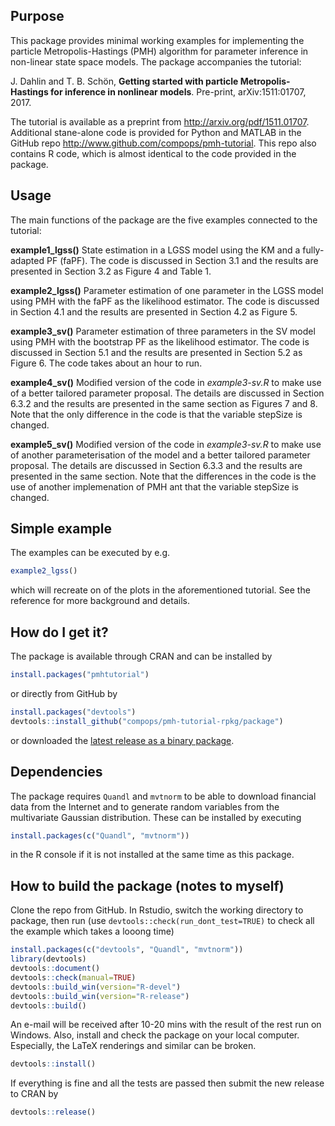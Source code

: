 ## Purpose
This package provides minimal working examples for implementing the particle Metropolis-Hastings (PMH) algorithm for parameter inference in non-linear state space models. The package accompanies the tutorial:

J. Dahlin and T. B. Schön, **Getting started with particle Metropolis-Hastings for inference in nonlinear models**. Pre-print, arXiv:1511:01707, 2017.

The tutorial is available as a preprint from http://arxiv.org/pdf/1511.01707. Additional stane-alone code is provided for Python and MATLAB in the GitHub repo http://www.github.com/compops/pmh-tutorial. This repo also contains R code, which is almost identical to the code provided in the package.

## Usage
The main functions of the package are the five examples connected to the tutorial:

**example1_lgss()** State estimation in a LGSS model using the KM and a fully-adapted PF (faPF). The code is discussed in Section 3.1 and the results are presented in Section 3.2 as Figure 4 and Table 1.

**example2_lgss()** Parameter estimation of one parameter in the LGSS model using PMH with the faPF as the likelihood estimator. The code is discussed in Section 4.1 and the results are presented in Section 4.2 as Figure 5.

**example3_sv()** Parameter estimation of three parameters in the SV model using PMH with the bootstrap PF as the likelihood estimator. The code is discussed in Section 5.1 and the results are presented in Section 5.2 as Figure 6. The code takes about an hour to run.

**example4_sv()** Modified version of the code in *example3-sv.R* to make use of a better tailored parameter proposal. The details are discussed in Section 6.3.2 and the results are presented in the same section as Figures 7 and 8. Note that the only difference in the code is that the variable stepSize is changed.

**example5_sv()** Modified version of the code in *example3-sv.R* to make use of another parameterisation of the model and a better tailored parameter proposal. The details are discussed in Section 6.3.3 and the results are presented in the same section. Note that the differences in the code is the use of another implemenation of PMH ant that the variable stepSize is changed.

## Simple example
The examples can be executed by e.g.
``` R
example2_lgss()
```
which will recreate on of the plots in the aforementioned tutorial. See the reference for more background and details.

## How do I get it?
The package is available through CRAN and can be installed by
``` R
install.packages("pmhtutorial")
```
or directly from GitHub by
``` R
install.packages("devtools")
devtools::install_github("compops/pmh-tutorial-rpkg/package")
```
or downloaded the [latest release as a binary package](https://github.com/compops/pmh-tutorial-rpkg/releases/latest).

## Dependencies
The package requires `Quandl` and `mvtnorm` to be able to download financial data from the Internet and to generate random variables from the multivariate Gaussian distribution. These can be installed by executing
``` R
install.packages(c("Quandl", "mvtnorm"))
```
in the R console if it is not installed at the same time as this package.

## How to build the package (notes to myself)
Clone the repo from GitHub. In Rstudio, switch the working directory to package, then run (use `devtools::check(run_dont_test=TRUE)` to check all the example which takes a looong time)
``` R
install.packages(c("devtools", "Quandl", "mvtnorm"))
library(devtools)
devtools::document()
devtools::check(manual=TRUE)
devtools::build_win(version="R-devel")
devtools::build_win(version="R-release")
devtools::build()
```
An e-mail will be received after 10-20 mins with the result of the rest run on Windows. Also, install and check the package on your local computer. Especially, the LaTeX renderings and similar can be broken.
``` R
devtools::install()
```
If everything is fine and all the tests are passed then submit the new release to CRAN by
``` R
devtools::release()
```